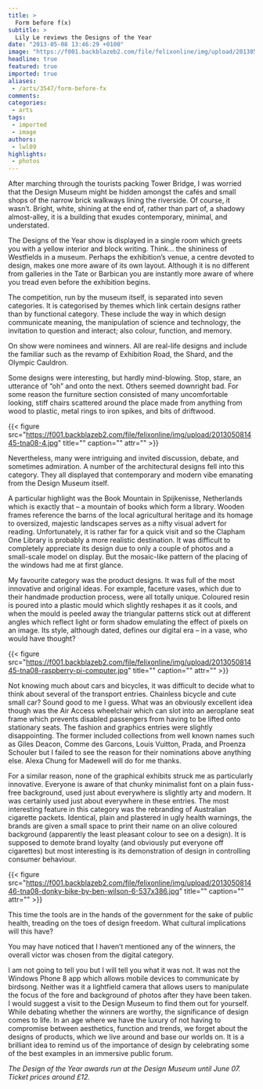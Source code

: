 ```yaml
---
title: >
  Form before f(x)
subtitle: >
  Lily Le reviews the Designs of the Year
date: "2013-05-08 13:46:29 +0100"
image: "https://f001.backblazeb2.com/file/felixonline/img/upload/201305081445-tna08-look-44.jpg"
headline: true
featured: true
imported: true
aliases:
 - /arts/3547/form-before-fx
comments:
categories:
 - arts
tags:
 - imported
 - image
authors:
 - lwl09
highlights:
 - photos
---
```


After marching through the tourists packing Tower Bridge, I was worried that the Design Museum might be hidden amongst the cafés and small shops of the narrow brick walkways lining the riverside. Of course, it wasn’t. Bright, white, shining at the end of, rather than part of, a shadowy almost-alley, it is a building that exudes contemporary, minimal, and understated.

The Designs of the Year show is displayed in a single room which greets you with a yellow interior and block writing. Think... the shininess of Westfields in a museum. Perhaps the exhibition’s venue, a centre devoted to design, makes one more aware of its own layout. Although it is no different from galleries in the Tate or Barbican you are instantly more aware of where you tread even before the exhibition begins.

The competition, run by the museum itself, is separated into seven categories. It is categorised by themes which link certain designs rather than by functional category. These include the way in which design communicate meaning, the manipulation of science and technology, the invitation to question and interact; also colour, function, and memory.

On show were nominees and winners. All are real-life designs and include the familiar such as the revamp of Exhibition Road, the Shard, and the Olympic Cauldron.

Some designs were interesting, but hardly mind-blowing. Stop, stare, an utterance of “oh” and onto the next. Others seemed downright bad. For some reason the furniture section consisted of many uncomfortable looking, stiff chairs scattered around the place made from anything from wood to plastic, metal rings to iron spikes, and bits of driftwood.

{{< figure src="https://f001.backblazeb2.com/file/felixonline/img/upload/201305081445-tna08-4.jpg" title="" caption="" attr="" >}}

Nevertheless, many were intriguing and invited discussion, debate, and sometimes admiration. A number of the architectural designs fell into this category. They all displayed that contemporary and modern vibe emanating from the Design Museum itself.

A particular highlight was the Book Mountain in Spijkenisse, Netherlands which is exactly that – a mountain of books which form a library. Wooden frames reference the barns of the local agricultural heritage and its homage to oversized, majestic landscapes serves as a nifty visual advert for reading.
 Unfortunately, it is rather far for a quick visit and so the Clapham One Library is probably a more realistic destination. It was difficult to completely appreciate its design due to only a couple of photos and a small-scale model on display. But the mosaic-like pattern of the placing of the windows had me at first glance.

My favourite category was the product designs. It was full of the most innovative and original ideas. For example, faceture vases, which due to their handmade production process, were all totally unique. Coloured resin is poured into a plastic mould which slightly reshapes it as it cools, and when the mould is peeled away the triangular patterns stick out at different angles which reflect light or form shadow emulating the effect of pixels on an image. Its style, although dated, defines our digital era – in a vase, who would have thought?

{{< figure src="https://f001.backblazeb2.com/file/felixonline/img/upload/201305081445-tna08-raspberry-pi-computer.jpg" title="" caption="" attr="" >}}

Not knowing much about cars and bicycles, it was difficult to decide what to think about several of the transport entries. Chainless bicycle and cute small car? Sound good to me I guess. What was an obviously excellent idea though was the Air Access wheelchair which can slot into an aeroplane seat frame which prevents disabled passengers from having to be lifted onto stationary seats.
 The fashion and graphics entries were slightly disappointing. The former included collections from well known names such as Giles Deacon, Comme des Garcons, Louis Vuitton, Prada, and Proenza Schouler but I failed to see the reason for their nominations above anything else. Alexa Chung for Madewell will do for me thanks.

For a similar reason, none of the graphical exhibits struck me as particularly innovative. Everyone is aware of that chunky minimalist font on a plain fuss-free background, used just about everywhere is slightly arty and modern. It was certainly used just about everywhere in these entries.
 The most interesting feature in this category was the rebranding of Australian cigarette packets. Identical, plain and plastered in ugly health warnings, the brands are given a small space to print their name on an olive coloured background (apparently the least pleasant colour to see on a design). It is supposed to demote brand loyalty (and obviously put everyone off cigarettes) but most interesting is its demonstration of design in controlling consumer behaviour.

{{< figure src="https://f001.backblazeb2.com/file/felixonline/img/upload/201305081446-tna08-donky-bike-by-ben-wilson-6-537x386.jpg" title="" caption="" attr="" >}}

This time the tools are in the hands of the government for the sake of public health, treading on the toes of design freedom. What cultural implications will this have?

You may have noticed that I haven’t mentioned any of the winners, the overall victor was chosen from the digital category.

I am not going to tell you but I will tell you what it was not. It was not the Windows Phone 8 app which allows mobile devices to communicate by birdsong. Neither was it a lightfield camera that allows users to manipulate the focus of the fore and background of photos after they have been taken.
 I would suggest a visit to the Design Museum to find them out for yourself. While debating whether the winners are worthy, the significance of design comes to life. In an age where we have the luxury of not having to compromise between aesthetics, function and trends, we forget about the designs of products, which we live around and base our worlds on. It is a brilliant idea to remind us of the importance of design by celebrating some of the best examples in an immersive public forum.

_The Design of the Year awards run at the Design Museum until June 07. Ticket prices around £12._
